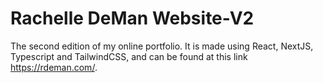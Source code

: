 # Rachelle DeMan Website-V2

The second edition of my online portfolio. It is made using React, NextJS, Typescript and TailwindCSS, and can be found at this link https://rdeman.com/.
